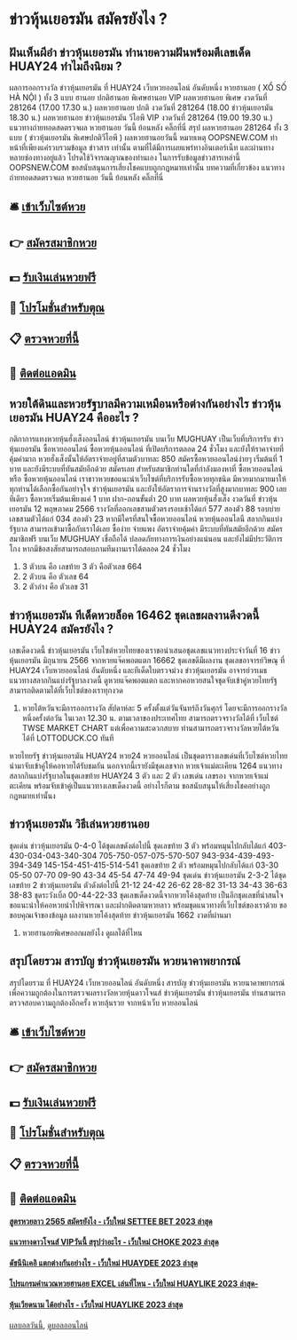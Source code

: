 # ข่าวหุ้นเยอรมัน สมัครยังไง ?
## ฝันเห็นผีอำ ข่าวหุ้นเยอรมัน ทำนายความฝันพร้อมตีเลขเด็ด HUAY24 ทำไมถึงนิยม ?
ผลการออกรางวัล ข่าวหุ้นเยอรมัน ที่ HUAY24 เว็บหวยออนไลน์ อันดับหนึ่ง หวยฮานอย ( XỔ SỐ HÀ NỘI ) ทั้ง 3 แบบ ฮานอย ปกติฮานอย พิเศษฮานอย VIP
ผลหวยฮานอย พิเศษ งวดวันที่ 281264 (17.00 17.30 น.)
ผลหวยฮานอย ปกติ งวดวันที่ 281264 (18.00 ข่าวหุ้นเยอรมัน 18.30 น.)
ผลหวยฮานอย ข่าวหุ้นเยอรมัน วีไอพี VIP งวดวันที่ 281264 (19.00 19.30 น.)
 แนวทางถ่ายทอดสดตรวจผล หวยฮานอย วันนี้ ย้อนหลัง คลิ๊กที่นี่ 
สรุป ผลหวยฮานอย 281264 ทั้ง 3 แบบ ( ข่าวหุ้นเยอรมัน พิเศษปกติวีไอพี ) ผลหวยฮานอยวันนี้
หมายเหตุ OOPSNEW.COM ทำหน้าที่เพียงแค่รวบรวมข้อมูล ข่าวสาร เท่านั้น ตามที่ได้มีการเผยแพร่ทางอินเตอร์เน็ท และผ่านทางหลายช่องทางอยู่แล้ว โปรดใช้วิจารณญาณของท่านเอง ในการรับข้อมูลข่าวสารเหล่านี้ OOPSNEW.COM ขอสนับสนุนการเสี่ยงโชคแบบถูกกฎหมายเท่านั้น
บทความที่เกี่ยวข้อง
แนวทางถ่ายทอดสดตรวจผล หวยฮานอย วันนี้ ย้อนหลัง คลิ๊กที่นี่

## 🛎 [เข้าเว็บไซต์หวย](https://bit.ly/3BG5bNw)
## 👉 [สมัครสมาชิกหวย](https://bit.ly/3BG5bNw)
## 💵 [รับเงินเล่นหวยฟรี](https://bit.ly/3C3mvgS)
## 👑 [โปรโมชั่นสำหรับตุณ](https://bit.ly/3C3mvgS)
## 📋 [ตรวจหวยที่นี้](https://bit.ly/3C3mvgS)
## 📱 [ติดต่อแอดมิน](https://bit.ly/3C3mvgS)

## หวยใต้ดินและหวยรัฐบาลมีความเหมือนหรือต่างกันอย่างไร ข่าวหุ้นเยอรมัน HUAY24 คืออะไร ?
กติกาการแทงหวยหุ้นฮั่งเส็งออนไลน์ ข่าวหุ้นเยอรมัน บนเว็บ MUGHUAY เป็นเว็บที่บริการรับ ข่าวหุ้นเยอรมัน ซื้อหวยออนไลน์ ซื้อหวยหุ้นออนไลน์ ที่เปิดบริการตลอด 24 ชั่วโมง และยังให้ราคาจ่ายที่คุ้มค่ามาก หวยฮั่งเส็งนั้นให้อัตราจ่ายอยู่ที่สามตัวบาทละ 850 สมัครซื้อหวยออนไลน์ง่ายๆ เริ่มต้นที่ 1 บาท และยังมีระบบที่ทันสมัยอีกด้วย สมัครเลย
สำหรับสมาชิกท่านใดที่กำลังมองหาที่ ซื้อหวยออนไลน์ หรือ ซื้อหวยหุ้นออนไลน์ เราชาวหวยขอแนะนำเว็บไซต์ที่บริการรับซื้อหวยทุกชนิด มีหวยมากมายมาให้ทุกท่านได้เลือกซื้อกันอย่าจุใจ ข่าวหุ้นเยอรมัน และยังให้อัตราการจ่านรางวัลที่สูงมากบาทละ 900 เลยทีเดียว ซื้อหวยเริ่มต้นเพียงแค่ 1 บาท ฝาก-ถอนขั้นต่ำ 20 บาท
ผลหวยหุ้นฮั่งเส็ง งวดวันที่ ข่าวหุ้นเยอรมัน 12 พฤษภาคม 2566 รางวัลที่ออกเลขสามตัวตรงรอบเช้าได้แก่ 577 สองตัว 88 รอบบ่ายเลขสามตัวได้แก่ 034 สองตัว 23 หากมีใครที่สนใจซื้อหวยออนไลน์ หวยหุ้นออนไลนื สลากกินแบ่งรัฐบาล สามารถเข้ามาซื้อกับเราได้เลย ซื้อง่าย จ่ายแพง อัตราจ่ายคุ้มค่า มีระบบที่ทันสมัยอีกด้วย สมัครสมาชิกฟรี บนเว็บ MUGHUAY เชื่อถือได้ ปลอดภัยทางการเงินอย่างแน่นอน และยังไม่มีประวัติการโกง หากมีข้อสงสัยสามารถสอบภามทีมงานเราได้ตลอด 24 ชั่วโมง
1. 3 ตัวบน คือ เลขท้าย 3 ตัว คือตัวเลข 664
2. 2 ตัวบน คือ ตัวเลข 64
3. 2 ตัวล่าง คือ ตัวเลข 31

## ข่าวหุ้นเยอรมัน ทีเด็ดหวยล็อค 16462 ชุดเลขผลงานดีงวดนี้ HUAY24 สมัครยังไง ?
เลขเด็ดงวดนี้ ข่าวหุ้นเยอรมัน เว็บไซต์หวยไทยของเราขอนำเสนอชุดเลขแนวทางประจำวันที่ 16 ข่าวหุ้นเยอรมัน มิถุนายน 2566 จากหวยแจ๊คพอตแตก 16662 ชุดเลขดีมีผลงาน ชุดเลขอาจารย์วิษณุ ที่ HUAY24 เว็บหวยออนไลน์ อันดับหนึ่ง และทีเด็ดใบตรวจม่วง ข่าวหุ้นเยอรมัน อาจารย์วรเมธ แนวทางสลากกินแบ่งรัฐบาลงวดนี้ ดูหวยแจ๊คพอตแตก และหากคอหวยสนใจชุดจับเข้าคู่หวยไทยรัฐ สามารถติดตามได้ที่เว็บไซต์ของเราทุกงวด
1. หวยไต้หวันจะมีการออกรางวัล สัปดาห์ละ 5 ครั้งตั้งแต่วันจันทร์ถึงวันศุกร์ โดยจะมีการออกรางวัลหนึ่งครั้งต่อวัน ในเวลา 12.30 น. ตามเวลาของประเทศไทย สามารถตรวจรางวัลได้ที่ เว็บไซต์ TWSE MARKET CHART แต่เพื่อความสะดวกสบาย ท่านสามารถตรวจรางวัลหวยไต้หวัน ได้ที่ LOTTODUCK.CO ทันที

หวยไทยรัฐ ข่าวหุ้นเยอรมัน HUAY24 หวย24 หวยออนไลน์ เป็นชุดตารางเลขเด่นที่เว็บไซต์หวยไทยนำมาจับเข้าคู่ให้คอหวยได้รับชมกัน นอกจากนี้เรายังมีชุดเลขจาก หวยเจ้าแม่ตะเคียน 1264 แนวทางสลากกินแบ่งรัฐบาลในชุดเลขท้าย HUAY24 3 ตัว และ 2 ตัว เลขเด่น เลขรอง จากหวยเจ้าแม่ตะเคียน พร้อมจับเข้าคู่เป็นแนวทางเลขเด็ดงวดนี้ อย่างไรก็ตาม ขอสนับสนุนให้เสี่ยงโชคอย่างถูกกฎหมายเท่านั้นง

## ข่าวหุ้นเยอรมัน วิธีเล่นหวยฮานอย
ชุดเด่น ข่าวหุ้นเยอรมัน 0-4-0 ได้ชุดเลขดังต่อไปนี้
ชุดเลขท้าย 3 ตัว พร้อมหมุนไปกลับได้แก่
403-430-034-043-340-304
705-750-057-075-570-507
943-934-439-493-394-349
145-154-451-415-514-541
ชุดเลขท้าย 2 ตัว พร้อมหมุนไปกลับได้แก่
03-30
05-50
07-70
09-90
43-34
45-54
47-74
49-94
ชุดเด่น ข่าวหุ้นเยอรมัน 2-3-2 ได้ชุดเลขท้าย 2 ข่าวหุ้นเยอรมัน ตัวดังต่อไปนี้
21-12
24-42
26-62
28-82
31-13
34-43
36-63
38-83
ชุดระวังเบิ้ล
00-44-22-33
ชุดเลขเด็ดงวดนี้จากหวยโค้งสุดท้าย เป็นอีกชุดเลขที่น่าสนใจ ขอแนะนำให้คอหวยนำไปพิจารณา และฝากติดตามหวยลาว พร้อมชุดแนวทางที่เว็บไซต์ของเราด้วย
ขอขอบคุณเจ้าของข้อมูล
ผลงานหวยโค้งสุดท้าย ข่าวหุ้นเยอรมัน 1662 งวดที่ผ่านมา

1. หวยฮานอยพิเศษออกผลยังไง ดูผลได้ที่ไหน

## สรุปโดยรวม สารบัญ ข่าวหุ้นเยอรมัน หวยนาคาพยากรณ์
สรุปโดยรวม ที่ HUAY24 เว็บหวยออนไลน์ อันดับหนึ่ง สารบัญ ข่าวหุ้นเยอรมัน หวยนาคาพยากรณ์ เพื่อความถูกต้องในการตรวจผลรางวัลหวยหุ้นดาวโจนส์ ข่าวหุ้นเยอรมัน ข่าวหุ้นเยอรมัน ท่านสามารถตรวจสอบความถูกต้องอีกครั้ง หวยลุ้นรวย จากหน้าเว็บ หวยออนไลน์

## 🛎 [เข้าเว็บไซต์หวย](https://bit.ly/3BG5bNw)
## 👉 [สมัครสมาชิกหวย](https://bit.ly/3BG5bNw)
## 💵 [รับเงินเล่นหวยฟรี](https://bit.ly/3C3mvgS)
## 👑 [โปรโมชั่นสำหรับตุณ](https://bit.ly/3C3mvgS)
## 📋 [ตรวจหวยที่นี้](https://bit.ly/3C3mvgS)
## 📱 [ติดต่อแอดมิน](https://bit.ly/3C3mvgS)

#### [สูตรหวยลาว 2565 สมัครยังไง - เว็บใหม่ SETTEE BET 2023 ล่าสุด](https://atom.io/themes/สูตรหวยลาว%202565%20สมัครยังไง%20-%20เว็บใหม่%20settee%20bet%202023%20ล่าสุด)
#### [แนวทางดาวโจนส์ VIPวันนี้ สรุปว่าอะไร - เว็บใหม่ CHOKE 2023 ล่าสุด](https://atom.io/themes/แนวทางดาวโจนส์%20vipวันนี้%20สรุปว่าอะไร%20-%20เว็บใหม่%20choke%202023%20ล่าสุด)
#### [ดัชนีนิเคอิ แตกต่างกันอย่างไร - เว็บใหม่ HUAYDEE 2023 ล่าสุด](https://atom.io/themes/ดัชนีนิเคอิ%20แตกต่างกันอย่างไร%20-%20เว็บใหม่%20huaydee%202023%20ล่าสุด)
#### [โปรแกรมคํานวณหวยฮานอย EXCEL เล่นที่ไหน - เว็บใหม่ HUAYLIKE 2023 ล่าสุด-](https://atom.io/themes/โปรแกรมคํานวณหวยฮานอย%20excel%20เล่นที่ไหน%20-%20เว็บใหม่%20huaylike%202023%20ล่าสุด-)
#### [หุ้นเวียดนาม ได้อย่างไร - เว็บใหม่ HUAYLIKE 2023 ล่าสุด](https://atom.io/themes/หุ้นเวียดนาม%20ได้อย่างไร%20-%20เว็บใหม่%20huaylike%202023%20ล่าสุด)

[ผลบอลวันนี้](https://siamsport.tv "ผลบอลวันนี้"), [ดูบอลออนไลน์](https://siamsport.tv/ดูบอลสด "ดูบอลออนไลน์")
